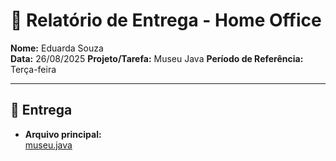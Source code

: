 # 📌 Relatório de Entrega - Home Office

**Nome:** Eduarda Souza  
**Data:** 26/08/2025 
**Projeto/Tarefa:** Museu Java 
**Período de Referência:** Terça-feira

---

## 📂 Entrega
- **Arquivo principal:**  
  [museu.java](https://github.com/SeuUsuario/Materiais-Apoio-Java/blob/main/Herança%20e%20Polimorfismo/museu.java)  
